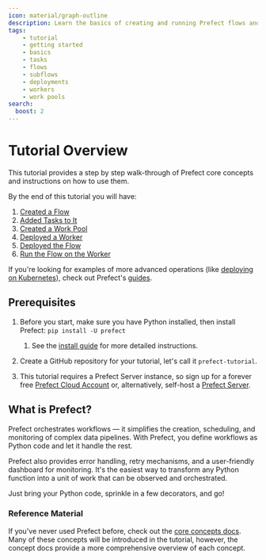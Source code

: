 ```yaml
---
icon: material/graph-outline
description: Learn the basics of creating and running Prefect flows and tasks.
tags:
    - tutorial
    - getting started
    - basics
    - tasks
    - flows
    - subflows
    - deployments
    - workers
    - work pools
search:
  boost: 2
---
```

# Tutorial Overview

This tutorial provides a step by step walk-through of Prefect core concepts and instructions on how to use them.

By the end of this tutorial you will have:

1. [Created a Flow](/tutorial/flows/)
2. [Added Tasks to It](/tutorial/tasks/)
3. [Created a Work Pool](/tutorial/deployments/)
4. [Deployed a Worker](/tutorial/deployments/)
5. [Deployed the Flow](/tutorial/deployments/)
6. [Run the Flow on the Worker](/tutorial/deployments/)

If you're looking for examples of more advanced operations (like [deploying on Kubernetes](/guides/deployment/helm-worker/)), check out Prefect's [guides](/guides/).

## Prerequisites

1. Before you start, make sure you have Python installed, then install Prefect: `pip install -U prefect`
      1. See the [install guide](/getting-started/installation/) for more detailed instructions.

2. Create a GitHub repository for your tutorial, let's call it `prefect-tutorial`.

3. This tutorial requires a Prefect Server instance, so sign up for a forever free [Prefect Cloud Account](https://app.prefect.cloud/) or, alternatively, self-host a [Prefect Server](/host/).

## What is Prefect?

Prefect orchestrates workflows — it simplifies the creation, scheduling, and monitoring of complex data pipelines. With Prefect, you define workflows as Python code and let it handle the rest.

Prefect also provides error handling, retry mechanisms, and a user-friendly dashboard for monitoring. It's the easiest way to transform any Python function into a unit of work that can be observed and orchestrated.

Just bring your Python code, sprinkle in a few decorators, and go!

### Reference Material
If you've never used Prefect before, check out the [core concepts docs](/concepts/).
Many of these concepts will be introduced in the tutorial, however, the concept docs provide a more comprehensive overview of each concept.
